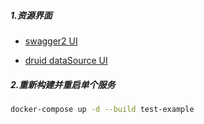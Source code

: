 ##### 1.资源界面
* [swagger2 UI](http://peer:8443/swagger-ui.html)

* [druid dataSource UI](http://peer:8443/druid/index.html)

##### 2.重新构建并重启单个服务
``` bash 
docker-compose up -d --build test-example
```
